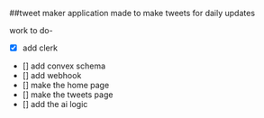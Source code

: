 ##tweet maker 
application made to make tweets for daily updates 

work to do-

- [x] add clerk
- [] add convex schema
- [] add webhook
- [] make the home page 
- [] make the tweets page
- [] add the ai logic 
